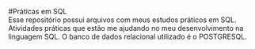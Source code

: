 #Práticas em SQL  
Esse repositório possui arquivos com meus estudos práticos em SQL. Atividades práticas que estão me ajudando no meu desenvolvimento na linguagem SQL. 
O banco de dados relacional utilizado é o POSTGRESQL. 
